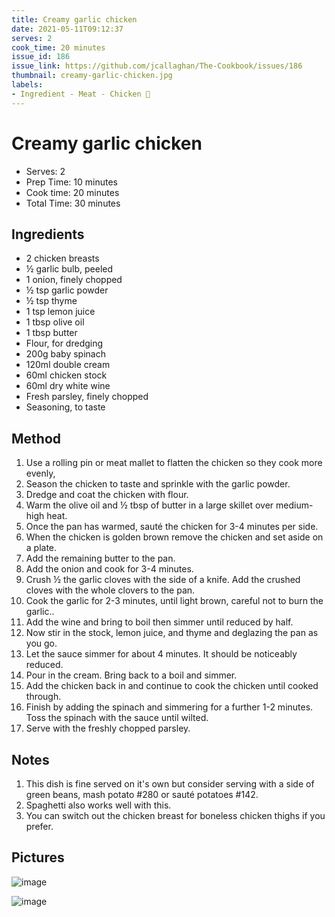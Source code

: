 ```yaml
---
title: Creamy garlic chicken
date: 2021-05-11T09:12:37
serves: 2
cook_time: 20 minutes
issue_id: 186
issue_link: https://github.com/jcallaghan/The-Cookbook/issues/186
thumbnail: creamy-garlic-chicken.jpg
labels:
- Ingredient - Meat - Chicken 🐔
---
```


# Creamy garlic chicken

- Serves: 2
- Prep Time: 10 minutes
- Cook time: 20 minutes
- Total Time: 30 minutes

## Ingredients

- 2 chicken breasts
- ½ garlic bulb, peeled
- 1 onion, finely chopped
- ½ tsp garlic powder
- ½ tsp thyme
- 1 tsp lemon juice
- 1 tbsp olive oil
- 1 tbsp butter
- Flour, for dredging
- 200g baby spinach 
- 120ml double cream
- 60ml chicken stock
- 60ml dry white wine
- Fresh parsley, finely chopped
- Seasoning, to taste

## Method

1. Use a rolling pin or meat mallet to flatten the chicken so they cook more evenly,
2. Season the chicken to taste and sprinkle with the garlic powder.
3. Dredge and coat the chicken with flour.
4. Warm the olive oil and ½ tbsp of butter in a large skillet over medium-high heat. 
5. Once the pan has warmed, sauté the chicken for 3-4 minutes per side.
6. When the chicken is golden brown remove the chicken and set aside on a plate.
7. Add the remaining butter to the pan.
8. Add the onion and cook for 3-4 minutes.
9. Crush ½ the garlic cloves with the side of a knife. Add the crushed cloves with the whole clovers to the pan.
10. Cook the garlic for 2-3 minutes, until light brown, careful not to burn the garlic..
11. Add the wine and bring to boil then simmer until reduced by half.
12. Now stir in the stock, lemon juice, and thyme and deglazing the pan as you go.
13. Let the sauce simmer for about 4 minutes. It should be noticeably reduced.
14. Pour in the cream. Bring back to a boil and simmer. 
15. Add the chicken back in and continue to cook the chicken until cooked through.
16. Finish by adding the spinach and simmering for a further 1-2 minutes. Toss the spinach with the sauce until wilted.
17. Serve with the freshly chopped parsley.

## Notes

1. This dish is fine served on it's own but consider serving with a side of green beans, mash potato #280 or sauté potatoes #142.
2. Spaghetti also works well with this.
3. You can switch out the chicken breast for boneless chicken thighs if you prefer.

## Pictures

![image](https://user-images.githubusercontent.com/7449908/156249251-105d82a1-accf-4a30-85b0-6b70f14e7294.jpeg)

![image](https://user-images.githubusercontent.com/7449908/156248232-11e9383d-d09d-4d37-8fdb-ef46f80b547b.jpeg)
